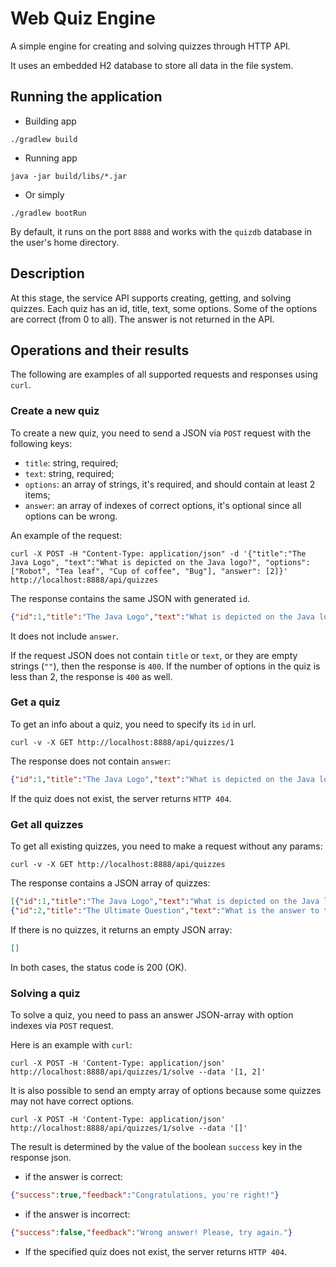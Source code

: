 # Web Quiz Engine
A simple engine for creating and solving quizzes through HTTP API.

It uses an embedded H2 database to store all data in the file system.

## Running the application

- Building app
```
./gradlew build
```

- Running app
```
java -jar build/libs/*.jar
```

- Or simply
```
./gradlew bootRun
```

By default, it runs on the port `8888` and works with the `quizdb` database in the user's home directory.

## Description

At this stage, the service API supports creating, getting, and solving quizzes.
Each quiz has an id, title, text, some options. Some of the options are correct (from 0 to all).
The answer is not returned in the API.

## Operations and their results

The following are examples of all supported requests and responses using `curl`.

### Create a new quiz

To create a new quiz, you need to send a JSON via `POST` request with the following keys: 
- `title`: string, required;
- `text`: string, required;
- `options`: an array of strings, it's required, and should contain at least 2 items; 
- `answer`: an array of indexes of correct options, it's optional since all options can be wrong.

An example of the request:

```
curl -X POST -H "Content-Type: application/json" -d '{"title":"The Java Logo", "text":"What is depicted on the Java logo?", "options": ["Robot", "Tea leaf", "Cup of coffee", "Bug"], "answer": [2]}' http://localhost:8888/api/quizzes
```

The response contains the same JSON with generated `id`.
```json
{"id":1,"title":"The Java Logo","text":"What is depicted on the Java logo?","options":["Robot","Tea leaf","Cup of coffee","Bug"]}
```
It does not include `answer`.

If the request JSON does not contain `title` or `text`, or they are empty strings (`""`), then the response is `400`.
If the number of options in the quiz is less than 2, the response is `400` as well.

### Get a quiz

To get an info about a quiz, you need to specify its `id` in url.

```
curl -v -X GET http://localhost:8888/api/quizzes/1
```

The response does not contain `answer`:
```json
{"id":1,"title":"The Java Logo","text":"What is depicted on the Java logo?","options":["Robot","Tea leaf","Cup of coffee","Bug"]}
```

If the quiz does not exist, the server returns `HTTP 404`.

### Get all quizzes

To get all existing quizzes, you need to make a request without any params:

```
curl -v -X GET http://localhost:8888/api/quizzes
```

The response contains a JSON array of quizzes:

```json
[{"id":1,"title":"The Java Logo","text":"What is depicted on the Java logo?","options":["Robot","Tea leaf","Cup of coffee","Bug"]},
{"id":2,"title":"The Ultimate Question","text":"What is the answer to the Ultimate Question of Life, the Universe and Everything?","options":["Everything goes right","42","2+2=4","11011100"]}]
```

If there is no quizzes, it returns an empty JSON array:

```json
[]
```

In both cases, the status code is 200 (OK).

### Solving a quiz

To solve a quiz, you need to pass an answer JSON-array with option indexes via `POST` request.

Here is an example with `curl`:
```
curl -X POST -H 'Content-Type: application/json' http://localhost:8888/api/quizzes/1/solve --data '[1, 2]'
```

It is also possible to send an empty array of options because some quizzes may not have correct options.
```
curl -X POST -H 'Content-Type: application/json' http://localhost:8888/api/quizzes/1/solve --data '[]'
```

The result is determined by the value of the boolean `success` key in the response json.

- if the answer is correct:
```json
{"success":true,"feedback":"Congratulations, you're right!"}
```

- if the answer is incorrect:
```json
{"success":false,"feedback":"Wrong answer! Please, try again."}
```

- If the specified quiz does not exist, the server returns `HTTP 404`.

